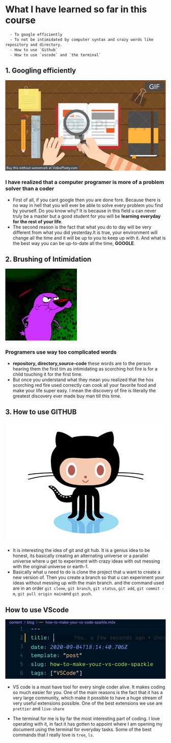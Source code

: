 # What I have learned so far in this course

      - To google efficiently
      - To not be intimidated by computer syntax and crazy words like repository and directory.
      - How to use `Github`
      - How to use `vscode` and `the terminal`

## 1. Googling efficiently

![a gif of a book](images/Screenshot%202022-03-09%20at%2014.10.59.gif)

### I have realized that a computer programer is more of a problem solver than a coder

- First of all, if you cant google then you are done fore. Because there is no
  way in hell that you will ever be able to solve every problem you find by
  yourself. Do you know why? It is because in this field u can never truly be a
  master but a good student for you will be **learning everyday for the rest of
  your life**.
- The second reason is the fact that what you do to day will be very different
  from what you did yesterday.It is true, your environment will change all the
  time and it will be up to you to keep up with it. And what is the best way you
  can be up-to-date all the time, **GOOGLE**.

## 2. Brushing of Intimidation

![a gif of courage the cowardly dog](images/images.jpeg)

### Programers use way too complicated words

- **repository, directory,source-code** these words are to the person hearing
  them the first tim as intimidating as scorching hot fire is for a child
  touching it for the first time.
- But once you understand what they mean you realized that the hos scorching red
  fire used correctly can cook all your favorite food and make your life super
  easy. I mean the discovery of fire is literally the greatest discovery ever
  made buy man till this time.

## 3. How to use GITHUB

![a gif of github](images/68747470733a2f2f72617069646170692e636f6d2f626c6f672f77702d636f6e74656e742f75706c6f6164732f323031372f30312f6f63746f6361742e676966.gif)

- It is interesting the idea of git and git hub. It is a genius idea to be
  honest, its basically creating an alternating universe or a parallel universe
  where u get to experiment with crazy ideas with out messing with the original
  universe or earth-1.
- Basically what u need to do is clone the project that u want to create a new
  version of. Then you create a branch so that u can experiment your ideas
  without messing up with the main branch. and the command used are in an order
  `git clone`, `git branch`, `git status`, `git add`, `git commit -m`,
  `git pull origin main`and `git push`.

## How to use VScode

![an image of a terminal](images/vscode-sparkles-demo.gif)

- VS code is a must have tool for every single coder alive. It makes coding so
  much easier for you. One of the main reasons is the fact that it has a very
  large community, which make it possible to have a huge stream of very useful
  extensions possible. One of the best extensions we use are `prettier` and
  `live-share`

- The terminal for me is by far the most interesting part of coding. I love
  operating with it, in fact it has gotten to appoint where I am opening my
  document using the terminal for everyday tasks. Some of the best commands that
  I really love is `tree`, `ls`.
